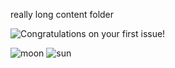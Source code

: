 really long content folder


<picture><source srcset="https://github.githubassets.com/images/modules/profile/profile-first-issue-dark.svg" media="(prefers-color-scheme: dark)"><source srcset="https://github.githubassets.com/images/modules/profile/profile-first-issue.svg" media="(prefers-color-scheme: light), (prefers-color-scheme: no-preference)"><img src="https://github.githubassets.com/images/modules/profile/profile-first-issue.svg" class="text-center width-fit" alt="Congratulations on your first issue!"></picture>


![moon](https://user-images.githubusercontent.com/236297/138525296-32b6947c-347d-4097-b21b-a916d2e0f9b2.png?gh_color_mode=dark)
![sun](https://user-images.githubusercontent.com/236297/138525299-808b0eb5-60a0-453d-97b7-9eb5a5656bfa.png?gh_color_mode=light)

